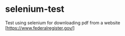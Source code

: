 # selenium-test
Test using selenium for downloading pdf from a website 
[https://www.federalregister.gov/]
